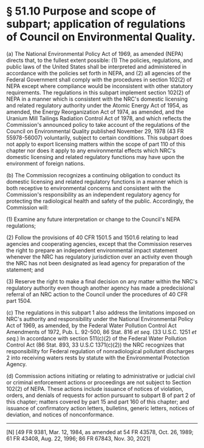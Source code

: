 # § 51.10   Purpose and scope of subpart; application of regulations of Council on Environmental Quality.

(a) The National Environmental Policy Act of 1969, as amended (NEPA) directs that, to the fullest extent possible: (1) The policies, regulations, and public laws of the United States shall be interpreted and administered in accordance with the policies set forth in NEPA, and (2) all agencies of the Federal Government shall comply with the procedures in section 102(2) of NEPA except where compliance would be inconsistent with other statutory requirements. The regulations in this subpart implement section 102(2) of NEPA in a manner which is consistent with the NRC's domestic licensing and related regulatory authority under the Atomic Energy Act of 1954, as amended, the Energy Reorganization Act of 1974, as amended, and the Uranium Mill Tailings Radiation Control Act of 1978, and which reflects the Commission's announced policy to take account of the regulations of the Council on Environmental Quality published November 29, 1978 (43 FR 55978-56007) voluntarily, subject to certain conditions. This subpart does not apply to export licensing matters within the scope of part 110 of this chapter nor does it apply to any environmental effects which NRC's domestic licensing and related regulatory functions may have upon the environment of foreign nations.


(b) The Commission recognizes a continuing obligation to conduct its domestic licensing and related regulatory functions in a manner which is both receptive to environmental concerns and consistent with the Commission's responsibility as an independent regulatory agency for protecting the radiological health and safety of the public. Accordingly, the Commission will: 


(1) Examine any future interpretation or change to the Council's NEPA regulations;


(2) Follow the provisions of 40 CFR 1501.5 and 1501.6 relating to lead agencies and cooperating agencies, except that the Commission reserves the right to prepare an independent environmental impact statement whenever the NRC has regulatory jurisdiction over an activity even though the NRC has not been designated as lead agency for preparation of the statement; and


(3) Reserve the right to make a final decision on any matter within the NRC's regulatory authority even though another agency has made a predecisional referral of an NRC action to the Council under the procedures of 40 CFR part 1504.


(c) The regulations in this subpart 
1 also address the limitations imposed on NRC's authority and responsibility under the National Environmental Policy Act of 1969, as amended, by the Federal Water Pollution Control Act Amendments of 1972, Pub. L. 92-500, 86 Stat. 816 *et seq.* (33 U.S.C. 1251 *et seq.*) In accordance with section 511(c)(2) of the Federal Water Pollution Control Act (86 Stat. 893, 33 U.S.C 1371(c)(2)) the NRC recognizes that responsibility for Federal regulation of nonradiological pollutant discharges 
2 into receiving waters rests by statute with the Environmental Protection Agency.


(d) Commission actions initiating or relating to administrative or judicial civil or criminal enforcement actions or proceedings are not subject to Section 102(2) of NEPA. These actions include issuance of notices of violation, orders, and denials of requests for action pursuant to subpart B of part 2 of this chapter; matters covered by part 15 and part 160 of this chapter; and issuance of confirmatory action letters, bulletins, generic letters, notices of deviation, and notices of nonconformance. 



---

[N] [49 FR 9381, Mar. 12, 1984, as amended at 54 FR 43578, Oct. 26, 1989; 61 FR 43408, Aug. 22, 1996; 86 FR 67843, Nov. 30, 2021]





